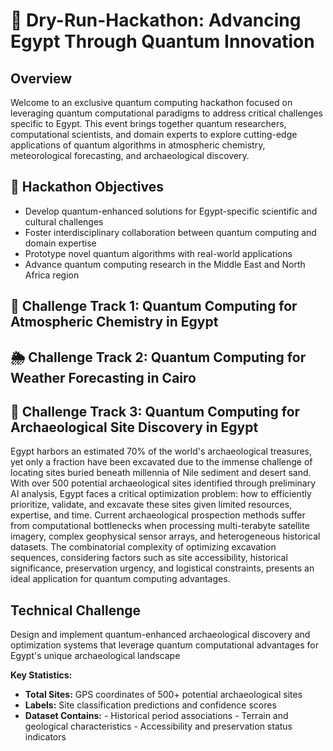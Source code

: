 # 🌟 Dry-Run-Hackathon: Advancing Egypt Through Quantum Innovation
## Overview
Welcome to an exclusive quantum computing hackathon focused on leveraging quantum computational paradigms to address critical challenges specific to Egypt. This event brings together quantum researchers, computational scientists, and domain experts to explore cutting-edge applications of quantum algorithms in atmospheric chemistry, meteorological forecasting, and archaeological discovery.

## 🎯 Hackathon Objectives
* Develop quantum-enhanced solutions for Egypt-specific scientific and cultural challenges
* Foster interdisciplinary collaboration between quantum computing and domain expertise
* Prototype novel quantum algorithms with real-world applications
* Advance quantum computing research in the Middle East and North Africa region

## 🧪 Challenge Track 1: Quantum Computing for Atmospheric Chemistry in Egypt

## 🌦️ Challenge Track 2: Quantum Computing for Weather Forecasting in Cairo



## 🏺 Challenge Track 3: Quantum Computing for Archaeological Site Discovery in Egypt
Egypt harbors an estimated 70% of the world's archaeological treasures, yet only a fraction have been excavated due to the immense challenge of locating sites buried beneath millennia of Nile sediment and desert sand. With over 500 potential archaeological sites identified through preliminary AI analysis, Egypt faces a critical optimization problem: how to efficiently prioritize, validate, and excavate these sites given limited resources, expertise, and time.
Current archaeological prospection methods suffer from computational bottlenecks when processing multi-terabyte satellite imagery, complex geophysical sensor arrays, and heterogeneous historical datasets. The combinatorial complexity of optimizing excavation sequences, considering factors such as site accessibility, historical significance, preservation urgency, and logistical constraints, presents an ideal application for quantum computing advantages.

## Technical Challenge
Design and implement quantum-enhanced archaeological discovery and optimization systems that leverage quantum computational advantages for Egypt's unique archaeological landscape


**Key Statistics:**

* **Total Sites:** GPS coordinates of 500+ potential archaeological sites
* **Labels:** Site classification predictions and confidence scores
* **Dataset Contains:** - Historical period associations
                        - Terrain and geological characteristics
                        - Accessibility and preservation status indicators  
  




